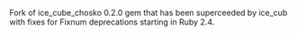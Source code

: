 Fork of ice_cube_chosko 0.2.0 gem that has been superceeded by ice_cub with fixes for Fixnum deprecations starting in Ruby 2.4.

